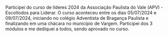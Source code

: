 Participei do curso de líderes 2024 da Associação Paulista do Vale (APV) - Escoltodos para Liderar.
O curso aconteceu entre os dias 05/07/2024 e 09/07/2024, iniciando no colégio Adventista de Bragança Paulista e finalizando em uma chácara no município de Vargem.
Participei dos 3 módulos e me dediquei a todos, sendo aprovado no curso.